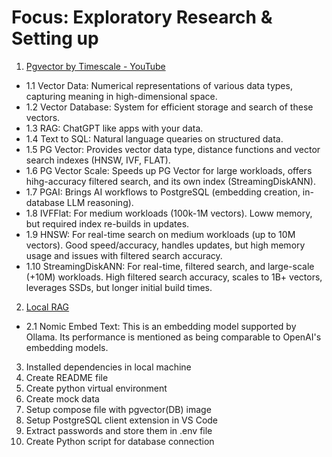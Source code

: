 # Focus: Exploratory Research & Setting up
1. [Pgvector by Timescale - YouTube](https://www.youtube.com/watch?v=Ua6LDIOVN1s)
- 1.1 Vector Data: Numerical representations of various data types, capturing meaning  in high-dimensional space.
- 1.2 Vector Database: System for efficient storage and search of these vectors.
- 1.3 RAG: ChatGPT like apps with your data.
- 1.4 Text to SQL: Natural language quearies on structured data.
- 1.5 PG Vector: Provides vector data type, distance functions and vector search indexes (HNSW, IVF, FLAT).
- 1.6 PG Vector Scale: Speeds up PG Vector for large workloads, offers hihg-accuracy filtered search, and its own index (StreamingDiskANN).
- 1.7 PGAI: Brings AI workflows to PostgreSQL (embedding creation, in-database LLM reasoning).
- 1.8 IVFFlat: For medium workloads (100k-1M vectors). Loww memory, but required index re-builds in updates.
- 1.9 HNSW: For real-time search on medium workloads (up to 10M vectors). Good speed/accuracy, handles updates, but high memory usage and issues with filtered search accuracy.
- 1.10 StreamingDiskANN: For real-time, filtered search, and large-scale (+10M) workloads. High filtered search accuracy, scales to 1B+ vectors, leverages SSDs, but longer initial build times.

2. [Local RAG](https://www.youtube.com/watch?v=-ikCYKcPoqU)
- 2.1 Nomic Embed Text: This is an embedding model supported by Ollama. Its performance is mentioned as being comparable to OpenAI's embedding models.

3. Installed dependencies in local machine
4. Create README file
5. Create python virtual environment
6. Create mock data
7. Setup compose file with pgvector(DB) image
8. Setup PostgreSQL client extension in VS Code
9. Extract passwords and store them in .env file
10. Create Python script for database connection